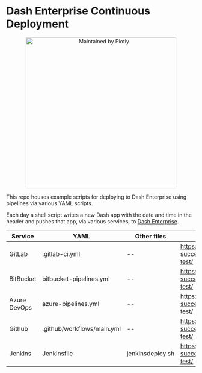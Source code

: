 
# Dash Enterprise Continuous Deployment

<div align="center">
  <a href="https://dash.plotly.com/project-maintenance">
    <img src="https://dash.plotly.com/assets/images/maintained-by-plotly.png" width="400px" alt="Maintained by Plotly">
  </a>
</div>


This repo houses example scripts for deploying to Dash Enterprise using pipelines via various YAML scripts.

Each day a shell script writes a new Dash app with the date and time in the header and pushes that app, via various services, to [Dash Enterprise](https://dash-customer-success.plotly.host/Portal/).

| Service      | YAML                       | Other files      | Deployed Endpoint                                         |
|--------------|----------------------------|------------------|-----------------------------------------------------------|
| GitLab       | .gitlab-ci.yml             | --               | https://dash-customer-success.plotly.host/gitlab-test/    |
| BitBucket    | bitbucket-pipelines.yml    | --               | https://dash-customer-success.plotly.host/bitbucket-test/ |
| Azure DevOps | azure-pipelines.yml        | --               | https://dash-customer-success.plotly.host/azure-test/     | 
| Github       | .github/workflows/main.yml | --               | https://dash-customer-success.plotly.host/github-test/    |
| Jenkins      | Jenkinsfile                | jenkinsdeploy.sh | https://dash-customer-success.plotly.host/jenkins-test/   |

